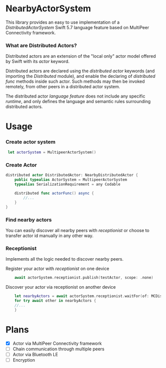 # NearbyActorSystem

This library provides an easy to use implementation of a *DistributedActorSystem* Swift 5.7 language feature based on MultiPeer Connectivity framework.

### What are Distributed Actors?

Distributed actors are an extension of the "local only" actor model offered by Swift with its *actor* keyword.

Distributed actors are declared using the *distributed actor* keywords (and importing the *Distributed* module),
and enable the declaring of *distributed func* methods inside such actor. Such methods may then be invoked remotely,
from other peers in a distributed actor system.

The distributed actor _language feature_ does not include any specific _runtime_, and only defines the language and semantic rules surrounding distributed actors.
# Usage
### Create actor system
```swift
 let actorSystem = MultipeerActorSystem()
```

### Create Actor
```swift
distributed actor DistributedActor: NearbyDistributedActor {
    public typealias ActorSystem = MultipeerActorSystem
    typealias SerializationRequirement = any Codable
    
    distributed func actorFunc() async {
        //...
    }
}
```
### Find nearby actors
You can easily discover all nearby peers with *receptionist* or choose to transfer actor id manually in any other way.

### Receptionist
Implements all the logic needed to discover nearby peers.

Register your actor with *receptionist* on one device
```swift
    await actorSystem.receptionist.publish(testActor, scope: .none)
```
Discover your actor via receptionist on another device
```swift
    let nearbyActors = await actorSystem.receptionist.waitFor(of: MCDistributedActor.self, scope: .none)
    for try await other in nearbyActors {
    //...
    }
```

# Plans
- [x] Actor via MultiPeer Connectivity framework
- [ ] Chain communication through multiple peers
- [ ] Actor via Bluetooth LE 
- [ ] Encryption
